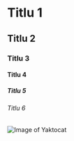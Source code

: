 # Titlu 1
## Titlu 2
### Titlu 3
#### Titlu 4
##### Titlu 5
######  Titlu 6

![Image of Yaktocat](https://octodex.github.com/images/yaktocat.png)
